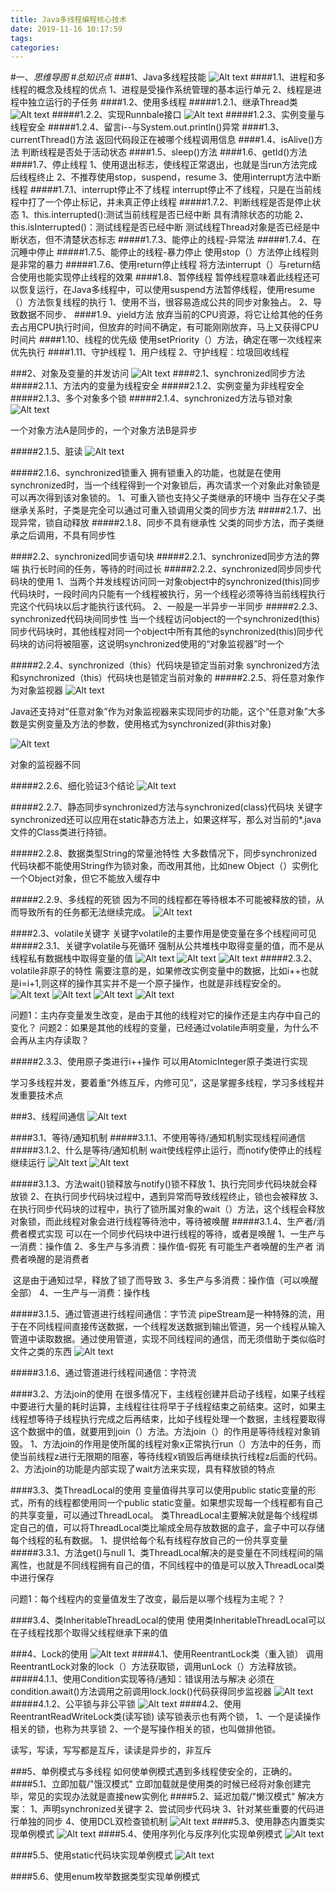 ```yaml
---
title: Java多线程编程核心技术
date: 2019-11-16 10:17:59
tags: 
categories: 
---
```

#一、*思维导图*
#*总知识点*
###1、Java多线程技能
![Alt text](./1559655153518.png)
####1.1、进程和多线程的概念及线程的优点
	1、进程是受操作系统管理的基本运行单元
	2、线程是进程中独立运行的子任务
####1.2、使用多线程
#####1.2.1、继承Thread类
![Alt text](./1559640657584.png)
#####1.2.2、实现Runnbale接口
![Alt text](./1559640994871.png)
#####1.2.3、实例变量与线程安全
#####1.2.4、留言i--与System.out.println()异常
####1.3、currentThread()方法
	返回代码段正在被哪个线程调用信息
####1.4、isAlive()方法
	判断线程是否处于活动状态
####1.5、sleep()方法
####1.6、getId()方法
####1.7、停止线程
	1、使用退出标志，使线程正常退出，也就是当run方法完成后线程终止
	2、不推荐使用stop，suspend，resume
	3、使用interrupt方法中断线程
#####1.7.1、interrupt停止不了线程
	interrupt停止不了线程，只是在当前线程中打了一个停止标记，并未真正停止线程
#####1.7.2、判断线程是否是停止状态
	1、this.interrupted():测试当前线程是否已经中断
		具有清除状态的功能
	2、this.isInterrupted()：测试线程是否已经中断
		测试线程Thread对象是否已经是中断状态，但不清楚状态标志
#####1.7.3、能停止的线程-异常法
#####1.7.4、在沉睡中停止
#####1.7.5、能停止的线程-暴力停止
	使用stop（）方法停止线程则是非常的暴力
#####1.7.6、使用return停止线程
	将方法interrupt（）与return结合使用也能实现停止线程的效果
####1.8、暂停线程
	暂停线程意味着此线程还可以恢复运行，在Java多线程中，可以使用suspend方法暂停线程，使用resume（）方法恢复线程的执行
	1、使用不当，很容易造成公共的同步对象独占。
	2、导致数据不同步、
####1.9、yield方法
	放弃当前的CPU资源，将它让给其他的任务去占用CPU执行时间，但放弃的时间不确定，有可能刚刚放弃，马上又获得CPU时间片
####1.10、线程的优先级
	使用setPriority（）方法，确定在哪一次线程来优先执行
####1.11、守护线程
	1、用户线程
	2、守护线程：垃圾回收线程

###2、对象及变量的并发访问
![Alt text](./1559655096751.png)
####2.1、synchronized同步方法
#####2.1.1、方法内的变量为线程安全
#####2.1.2、实例变量为非线程安全
#####2.1.3、多个对象多个锁
#####2.1.4、synchronized方法与锁对象
![Alt text](./1559655907561.png)
	

一个对象方法A是同步的，一个对象方法B是异步

#####2.1.5、脏读
![Alt text](./1559656209218.png)

#####2.1.6、synchronized锁重入
	拥有锁重入的功能，也就是在使用synchronized时，当一个线程得到一个对象锁后，再次请求一个对象此对象锁是可以再次得到该对象锁的。
	1、可重入锁也支持父子类继承的环境中
		当存在父子类继承关系时，子类是完全可以通过可重入锁调用父类的同步方法
#####2.1.7、出现异常，锁自动释放
#####2.1.8、同步不具有继承性
	父类的同步方法，而子类继承之后调用，不具有同步性

####2.2、synchronized同步语句块
#####2.2.1、synchronized同步方法的弊端
	执行长时间的任务，等待的时间过长
#####2.2.2、synchronized同步同步代码块的使用
	1、当两个并发线程访问同一对象object中的synchronized(this)同步代码块时，一段时间内只能有一个线程被执行，另一个线程必须等待当前线程执行完这个代码块以后才能执行该代码。
	2、一般是一半异步一半同步
#####2.2.3、synchronized代码块间同步性
	当一个线程访问object的一个synchronized(this)同步代码块时，其他线程对同一个object中所有其他的synchronized(this)同步代码块的访问将被阻塞，这说明synchronized使用的“对象监视器”时一个

#####2.2.4、synchronized（this）代码块是锁定当前对象
	synchronized方法和synchronized（this）代码块也是锁定当前对象的
#####2.2.5、将任意对象作为对象监视器
![Alt text](./1559700740123.png)

Java还支持对“任意对象”作为对象监视器来实现同步的功能，这个“任意对象”大多数是实例变量及方法的参数，使用格式为synchronized(非this对象)

![Alt text](./1559701411057.png)
	

对象的监视器不同

#####2.2.6、细化验证3个结论
![Alt text](./1559701938260.png)

#####2.2.7、静态同步synchronized方法与synchronized(class)代码块
	关键字synchronized还可以应用在static静态方法上，如果这样写，那么对当前的*.java文件的Class类进行持锁。


#####2.2.8、数据类型String的常量池特性
	大多数情况下，同步synchronized代码块都不能使用String作为锁对象，而改用其他，比如new Object（）实例化一个Object对象，但它不能放入缓存中

#####2.2.9、多线程的死锁
	因为不同的线程都在等待根本不可能被释放的锁，从而导致所有的任务都无法继续完成。
![Alt text](./1559703387172.png)


####2.3、volatile关键字
	关键字volatile的主要作用是使变量在多个线程间可见
#####2.3.1、关键字volatile与死循环
	强制从公共堆栈中取得变量的值，而不是从线程私有数据栈中取得变量的值
![Alt text](./1559704811381.png)
![Alt text](./1559704885423.png)
![Alt text](./1559704895311.png)
#####2.3.2、volatile非原子的特性
	需要注意的是，如果修改实例变量中的数据，比如i++也就是i=i+1,则这样的操作其实并不是一个原子操作，也就是非线程安全的。
![Alt text](./1559705194772.png)
![Alt text](./1559705450968.png)
![Alt text](./1559705467110.png)
![Alt text](./1559705713090.png)

问题1：主内存变量发生改变，是由于其他的线程对它的操作还是主内存中自己的变化？
问题2：如果是其他的线程的变量，已经通过volatile声明变量，为什么不会再从主内存读取？

#####2.3.3、使用原子类进行i++操作
	可以用AtomicInteger原子类进行实现

学习多线程并发，要着重“外练互斥，内修可见”，这是掌握多线程，学习多线程并发重要技术点

###3、线程间通信
![Alt text](./1559707342949.png)

####3.1、等待/通知机制
#####3.1.1、不使用等待/通知机制实现线程间通信
#####3.1.2、什么是等待/通知机制
		wait使线程停止运行，而notify使停止的线程继续运行
![Alt text](./1559708468379.png)
![Alt text](./1559708585370.png)

#####3.1.3、方法wait()锁释放与notify()锁不释放
	1、执行完同步代码块就会释放锁
	2、在执行同步代码块过程中，遇到异常而导致线程终止，锁也会被释放
	3、在执行同步代码块的过程中，执行了锁所属对象的wait（）方法，这个线程会释放对象锁，而此线程对象会进行线程等待池中，等待被唤醒
#####3.1.4、生产者/消费者模式实现
	可以在一个同步代码块中进行线程的等待，或者是唤醒
	1、一生产与一消费：操作值
	2、多生产与多消费：操作值-假死
		有可能生产者唤醒的生产者
		消费者唤醒的是消费者
	

​	这是由于通知过早，释放了锁了而导致
3、多生产与多消费：操作值（可以唤醒全部）
4、一生产与一消费：操作栈

#####3.1.5、通过管道进行线程间通信：字节流
	pipeStream是一种特殊的流，用于在不同线程间直接传送数据，一个线程发送数据到输出管道，另一个线程从输入管道中读取数据。通过使用管道，实现不同线程间的通信，而无须借助于类似临时文件之类的东西
![Alt text](./1559715775704.png)

#####3.1.6、通过管道进行线程间通信：字符流


####3.2、方法join的使用
	在很多情况下，主线程创建并启动子线程，如果子线程中要进行大量的耗时运算，主线程往往将早于子线程结束之前结束。这时，如果主线程想等待子线程执行完成之后再结束，比如子线程处理一个数据，主线程要取得这个数据中的值，就要用到join（）方法。方法join（）的作用是等待线程对象销毁。
	1、方法join的作用是使所属的线程对象x正常执行run（）方法中的任务，而使当前线程z进行无限期的阻塞，等待线程x销毁后再继续执行线程z后面的代码。
	2、方法join的功能是内部实现了wait方法来实现，具有释放锁的特点

####3.3、类ThreadLocal的使用
	变量值得共享可以使用public static变量的形式，所有的线程都使用同一个public static变量。如果想实现每一个线程都有自己的共享变量，可以通过ThreadLocal。
	类ThreadLocal主要解决就是每个线程绑定自己的值，可以将ThreadLocal类比喻成全局存放数据的盒子，盒子中可以存储每个线程的私有数据。
	1、提供给每个私有线程存放自己的一份共享变量
#####3.3.1、方法get()与null
	1、类ThreadLocal解决的是变量在不同线程间的隔离性，也就是不同线程拥有自己的值，不同线程中的值是可以放入ThreadLocal类中进行保存

问题1：每个线程内的变量值发生了改变，最后是以哪个线程为主呢？？

####3.4、类InheritableThreadLocal的使用
	使用类InheritableThreadLocal可以在子线程找那个取得父线程继承下来的值



###4、Lock的使用
![Alt text](./1559718605969.png)
####4.1、使用ReentrantLock类（重入锁）
	调用ReentrantLock对象的lock（）方法获取锁，调用unLock（）方法释放锁。
#####4.1.1、使用Condition实现等待/通知：错误用法与解决
	必须在condition.await()方法调用之前调用lock.lock()代码获得同步监视器
![Alt text](./1559719734370.png)
#####4.1.2、公平锁与非公平锁
![Alt text](./1559719909709.png)
####4.2、使用ReentrantReadWriteLock类(读写锁)
		读写锁表示也有两个锁，
		1、一个是读操作相关的锁，也称为共享锁
		2、一个是写操作相关的锁，也叫做排他锁。

读写，写读，写写都是互斥，读读是异步的，非互斥

###5、单例模式与多线程
	如何使单例模式遇到多线程使安全的，正确的。
####5.1、立即加载/"饿汉模式"
	立即加载就是使用类的时候已经将对象创建完毕，常见的实现办法就是直接new实例化
####5.2、延迟加载/"懒汉模式"
	解决方案：
	1、声明synchronized关键字
	2、尝试同步代码块
	3、针对某些重要的代码进行单独的同步
	4、使用DCL双检查锁机制
![Alt text](./1559721501154.png)
####5.3、使用静态内置类实现单例模式
![Alt text](./1559721571625.png)
####5.4、使用序列化与反序列化实现单例模式
![Alt text](./1559721770626.png)

####5.5、使用static代码块实现单例模式
![Alt text](./1559721743465.png)

####5.6、使用enum枚举数据类型实现单例模式